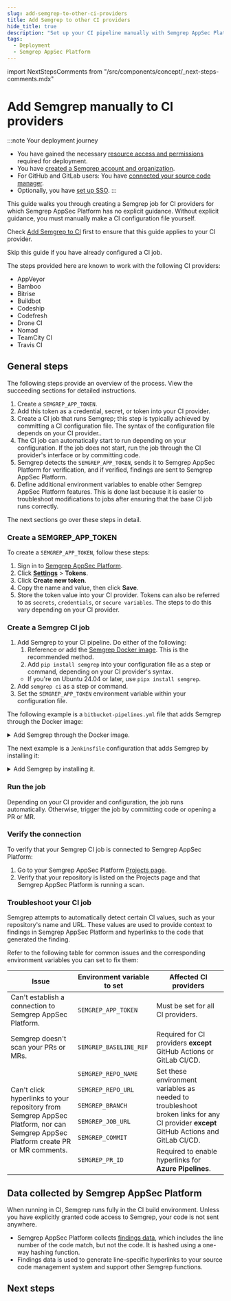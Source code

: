 ```yaml
---
slug: add-semgrep-to-other-ci-providers
title: Add Semgrep to other CI providers
hide_title: true
description: "Set up your CI pipeline manually with Semgrep AppSec Platform for centralized rule and findings management."
tags:
  - Deployment
  - Semgrep AppSec Platform
---
```


import NextStepsComments from "/src/components/concept/_next-steps-comments.mdx"

# Add Semgrep manually to CI providers

:::note Your deployment journey
- You have gained the necessary [resource access and permissions](/deployment/checklist) required for deployment.
- You have [created a Semgrep account and organization](/deployment/create-account-and-orgs).
- For GitHub and GitLab users: You have [connected your source code manager](/deployment/connect-scm).
- Optionally, you have [set up SSO](/deployment/sso).
:::

This guide walks you through creating a Semgrep job for CI providers for which Semgrep AppSec Platform has no explicit guidance. Without explicit guidance, you must manually make a CI configuration file yourself.

Check [<i class="fa-regular fa-file-lines"></i> Add Semgrep to CI](/deployment/add-semgrep-to-ci/#guided-setup-for-ci-providers-in-semgrep-appsec-platform) first to ensure that this guide applies to your CI provider.

Skip this guide if you have already configured a CI job.

The steps provided here are known to work with the following CI providers:

* AppVeyor
* Bamboo
* Bitrise
* Buildbot
* Codeship
* Codefresh
* Drone CI
* Nomad
* TeamCity CI
* Travis CI

## General steps

The following steps provide an overview of the process. View the succeeding sections for detailed instructions.

1. Create a `SEMGREP_APP_TOKEN`.
1. Add this token as a credential, secret, or token into your CI provider.
1. Create a CI job that runs Semgrep; this step is typically achieved by committing a CI configuration file. The syntax of the configuration file depends on your CI provider..
1. The CI job can automatically start to run depending on your configuration. If the job does not start, run the job through the CI provider's interface or by committing code.
1. Semgrep detects the `SEMGREP_APP_TOKEN`, sends it to Semgrep AppSec Platform for verification, and if verified, findings are sent to Semgrep AppSec Platform.
1. Define additional environment variables to enable other Semgrep AppSec Platform features. This is done last because it is easier to troubleshoot modifications to jobs after ensuring that the base CI job runs correctly.

The next sections go over these steps in detail.

### Create a SEMGREP_APP_TOKEN

To create a `SEMGREP_APP_TOKEN`, follow these steps:

1. Sign in to [<i class="fas fa-external-link fa-xs"></i> Semgrep AppSec Platform](https://semgrep.dev/login).
2. Click **[<i class="fa-solid fa-gear"></i> Settings](https://semgrep.dev/orgs/-/settings/tokens)** > **Tokens**.
3. Click **Create new token**.
4. Copy the name and value, then click **Save**.
5. Store the token value into your CI provider. Tokens can also be referred to as `secrets`, `credentials`, or `secure variables`. The steps to do this vary depending on your CI provider.

### Create a Semgrep CI job

1. Add Semgrep to your CI pipeline. Do either of the following:
    1. Reference or add the [Semgrep Docker image](https://hub.docker.com/r/semgrep/semgrep). This is the recommended method.
    2. Add `pip install semgrep` into your configuration file as a step or command, depending on your CI provider's syntax.
      - If you're on Ubuntu 24.04 or later, use `pipx install semgrep`.
2. Add `semgrep ci` as a step or command.
3. Set the `SEMGREP_APP_TOKEN` environment variable within your configuration file.

The following example is a `bitbucket-pipelines.yml` file that adds Semgrep through the Docker image:

<details>
  <summary>Add Semgrep through the Docker image.</summary>

```yaml
image: atlassian/default-image:latest

pipelines:
  default:
    - parallel:
      - step:
        name: 'Run Semgrep scan with current branch'
        deployment: dev
        # Reference the Semgrep Docker image:
        image: semgrep/semgrep
        script:
        # You need to set the token as an environment variable
        # (see Create a `SEMGREP_APP_TOKEN` section).
          - export $SEMGREP_APP_TOKEN
          # Run semgrep ci:
          - semgrep ci
```

</details>

The next example is a `Jenkinsfile` configuration that adds Semgrep by installing it:

<details>
  <summary>Add Semgrep by installing it.</summary>

```javascript
pipeline {
  agent any
  stages {
    stage('Semgrep-Scan') {
        environment {
          // You need to set the token as an environment variable
          // (see Create a `SEMGREP_APP_TOKEN` section).
          SEMGREP_APP_TOKEN = credentials('SEMGREP_APP_TOKEN')
        }
      steps {
        // Install and run Semgrep:
        sh 'pip3 install semgrep'
        sh 'semgrep ci'
      }
    }
  }
}
```

</details>

### Run the job

Depending on your CI provider and configuration, the job runs automatically. Otherwise, trigger the job by committing code or opening a PR or MR.

### Verify the connection

To verify that your Semgrep CI job is connected to Semgrep AppSec Platform:

1. Go to your Semgrep AppSec Platform [Projects page](https://semgrep.dev/orgs/-/projects).
2. Verify that your repository is listed on the Projects page and that Semgrep AppSec Platform is running a scan.

### Troubleshoot your CI job

Semgrep attempts to automatically detect certain CI values, such as your repository's name and URL. These values are used to provide context to findings in Semgrep AppSec Platform and hyperlinks to the code that generated the finding.

Refer to the following table for common issues and the corresponding environment variables you can set to fix them:

<table>
<thead>
    <tr>
        <th>Issue</th>
        <th>Environment variable to set</th>
        <th>Affected CI providers</th>
    </tr>
</thead>
<tbody>
    <tr>
        <td>Can't establish a connection to Semgrep AppSec Platform.</td>
        <td><code>SEMGREP_APP_TOKEN</code></td>
        <td>Must be set for all CI providers.</td>
    </tr>
    <tr>
        <td>Semgrep doesn't scan your PRs or MRs.</td>
        <td><code>SEMGREP_BASELINE_REF</code></td>
        <td>Required for CI providers <strong>except</strong> GitHub Actions or GitLab CI/CD.</td>
    </tr>
        <td rowspan="6">Can't click hyperlinks to your repository from Semgrep AppSec Platform, nor can Semgrep AppSec Platform create PR or MR comments.</td>
        <td><code>SEMGREP_REPO_NAME</code></td>
        <td rowspan="5">Set these environment variables as needed to troubleshoot broken links for any CI provider <strong>except</strong> GitHub Actions and GitLab CI/CD.</td>
    <tr>
        <td><code>SEMGREP_REPO_URL</code></td>
    </tr>
    <tr>
        <td><code>SEMGREP_BRANCH</code></td>
    </tr>
    <tr>
        <td><code>SEMGREP_JOB_URL</code></td>
    </tr>
    <tr>
        <td><code>SEMGREP_COMMIT</code></td>
    </tr>
    <tr>
        <td><code>SEMGREP_PR_ID</code></td>
        <td>Required to enable hyperlinks for <strong>Azure Pipelines</strong>.</td>
    </tr>
</tbody>
</table>

## Data collected by Semgrep AppSec Platform

When running in CI, Semgrep runs fully in the CI build environment. Unless you have explicitly granted code access to Semgrep, your code is not sent anywhere.

- Semgrep AppSec Platform collects [findings data](/semgrep-ci/findings-ci), which includes the line number of the code match, but not the code. It is hashed using a one-way hashing function.
- Findings data is used to generate line-specific hyperlinks to your source code management system and support other Semgrep functions.

## Next steps

<NextStepsComments opening_phrase="Set up diff-aware scanning for"/>
